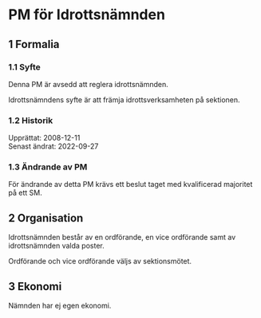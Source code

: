 # PM för Idrottsnämnden

## 1 Formalia

### 1.1 Syfte

Denna PM är avsedd att reglera idrottsnämnden.

Idrottsnämndens syfte är att främja idrottsverksamheten på sektionen.

### 1.2 Historik

Upprättat: 2008-12-11  
Senast ändrat: 2022-09-27

### 1.3 Ändrande av PM

För ändrande av detta PM krävs ett beslut taget med kvalificerad majoritet på ett SM.

## 2 Organisation

Idrottsnämnden består av en ordförande, en vice ordförande samt av idrottsnämnden valda poster.

Ordförande och vice ordförande väljs av sektionsmötet.

## 3 Ekonomi

Nämnden har ej egen ekonomi.
